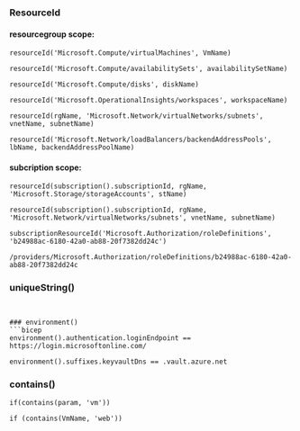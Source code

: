 ### ResourceId

#### resourcegroup scope:
```bicep
resourceId('Microsoft.Compute/virtualMachines', VmName)

resourceId('Microsoft.Compute/availabilitySets', availabilitySetName)

resourceId('Microsoft.Compute/disks', diskName)

resourceId('Microsoft.OperationalInsights/workspaces', workspaceName)

resourceId(rgName, 'Microsoft.Network/virtualNetworks/subnets', vnetName, subnetName)

resourceId('Microsoft.Network/loadBalancers/backendAddressPools', lbName, backendAddressPoolName)
```

#### subcription scope:
```bicep
resourceId(subscription().subscriptionId, rgName, 'Microsoft.Storage/storageAccounts', stName)

resourceId(subscription().subscriptionId, rgName, 'Microsoft.Network/virtualNetworks/subnets', vnetName, subnetName)

subscriptionResourceId('Microsoft.Authorization/roleDefinitions', 'b24988ac-6180-42a0-ab88-20f7382dd24c')

/providers/Microsoft.Authorization/roleDefinitions/b24988ac-6180-42a0-ab88-20f7382dd24c
```
### uniqueString()
```bicep


### environment()
```bicep
environment().authentication.loginEndpoint == https://login.microsoftonline.com/

environment().suffixes.keyvaultDns == .vault.azure.net
```
### contains()
```bicep
if(contains(param, 'vm'))

if (contains(VmName, 'web'))
```
